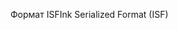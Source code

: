 <span data-ttu-id="f4534-101">Формат ISF</span><span class="sxs-lookup"><span data-stu-id="f4534-101">Ink Serialized Format (ISF)</span></span>